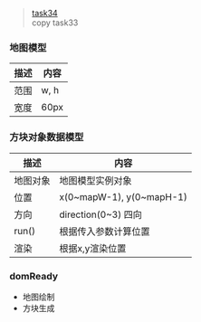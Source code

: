 >[task34](http://ife.baidu.com/task/detail?taskId=34)  
copy task33

### 地图模型
描述 | 内容
--- | ---
范围 | w, h
宽度 | 60px

### 方块对象数据模型
描述 | 内容
--- | ---
地图对象 | 地图模型实例对象
位置 | x(0~mapW-1), y(0~mapH-1)  
方向 | direction(0~3) 四向
run() | 根据传入参数计算位置
渲染 | 根据x,y渲染位置 

### domReady
+ 地图绘制
+ 方块生成